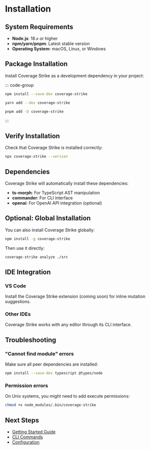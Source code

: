 # Installation

## System Requirements

- **Node.js**: 18.x or higher
- **npm/yarn/pnpm**: Latest stable version
- **Operating System**: macOS, Linux, or Windows

## Package Installation

Install Coverage Strike as a development dependency in your project:

::: code-group

```bash [npm]
npm install --save-dev coverage-strike
```

```bash [yarn]
yarn add --dev coverage-strike
```

```bash [pnpm]
pnpm add -D coverage-strike
```

:::

## Verify Installation

Check that Coverage Strike is installed correctly:

```bash
npx coverage-strike --version
```

## Dependencies

Coverage Strike will automatically install these dependencies:

- **ts-morph**: For TypeScript AST manipulation
- **commander**: For CLI interface
- **openai**: For OpenAI API integration (optional)

## Optional: Global Installation

You can also install Coverage Strike globally:

```bash
npm install -g coverage-strike
```

Then use it directly:

```bash
coverage-strike analyze ./src
```

## IDE Integration

### VS Code

Install the Coverage Strike extension (coming soon) for inline mutation suggestions.

### Other IDEs

Coverage Strike works with any editor through its CLI interface.

## Troubleshooting

### "Cannot find module" errors

Make sure all peer dependencies are installed:

```bash
npm install --save-dev typescript @types/node
```

### Permission errors

On Unix systems, you might need to add execute permissions:

```bash
chmod +x node_modules/.bin/coverage-strike
```

## Next Steps

- [Getting Started Guide](/guide/getting-started)
- [CLI Commands](/cli/)
- [Configuration](/guide/configuration)
